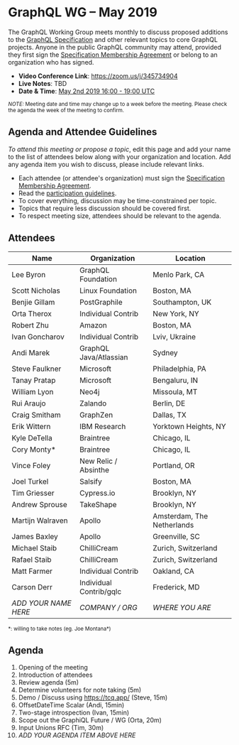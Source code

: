 # GraphQL WG – May 2019

The GraphQL Working Group meets monthly to discuss proposed additions to the
[GraphQL Specification](https://github.com/graphql/graphql-spec) and other
relevant topics to core GraphQL projects. Anyone in the public GraphQL
community may attend, provided they first sign the [Specification Membership Agreement](https://github.com/graphql/foundation) or belong to an organization who has signed.

- **Video Conference Link**: https://zoom.us/j/345734904
- **Live Notes**: TBD
- **Date & Time**: [May 2nd 2019 16:00 - 19:00 UTC](https://www.timeanddate.com/worldclock/meetingdetails.html?year=2019&month=5&day=2&hour=16&min=0&sec=0&p1=224&p2=179&p3=136&p4=37&p5=239&p6=101&p7=152)

<small>*NOTE:* Meeting date and time may change up to a week before the meeting.
Please check the agenda the week of the meeting to confirm.</small>


## Agenda and Attendee Guidelines

*To attend this meeting or propose a topic*, edit this page and add your name
to the list of attendees below along with your organization and location. Add any agenda item you wish to discuss, please include relevant links.

- Each attendee (or attendee's organization) must sign the [Specification Membership Agreement](https://github.com/graphql/foundation).
- Read the [participation guidelines](../README.md#participation-guidelines).
- To cover everything, discussion may be time-constrained per topic.
- Topics that require less discussion should be covered first.
- To respect meeting size, attendees should be relevant to the agenda.


## Attendees

Name                 | Organization       | Location
-------------------- | ------------------ | ----------------------
Lee Byron            | GraphQL Foundation | Menlo Park, CA
Scott Nicholas       | Linux Foundation   | Boston, MA
Benjie Gillam        | PostGraphile       | Southampton, UK
Orta Therox          | Individual Contrib | New York, NY
Robert Zhu           | Amazon             | Boston, MA
Ivan Goncharov       | Individual Contrib | Lviv, Ukraine
Andi Marek           | GraphQL Java/Atlassian | Sydney
Steve Faulkner       | Microsoft          | Philadelphia, PA
Tanay Pratap         | Microsoft          | Bengaluru, IN
William Lyon         | Neo4j              | Missoula, MT
Rui Araujo           | Zalando            | Berlin, DE
Craig Smitham        | GraphZen           | Dallas, TX
Erik Wittern         | IBM Research       | Yorktown Heights, NY
Kyle DeTella         | Braintree          | Chicago, IL
Cory Monty\*         | Braintree          | Chicago, IL
Vince Foley          | New Relic / Absinthe | Portland, OR
Joel Turkel          | Salsify            | Boston, MA
Tim Griesser         | Cypress.io         | Brooklyn, NY
Andrew Sprouse       | TakeShape          | Brooklyn, NY
Martijn Walraven     | Apollo             | Amsterdam, The Netherlands
James Baxley         | Apollo             | Greenville, SC
Michael Staib        | ChilliCream        | Zurich, Switzerland
Rafael Staib         | ChilliCream        | Zurich, Switzerland
Matt Farmer          | Individual Contrib | Oakland, CA
Carson Derr          | Individual Contrib/gqlc | Frederick, MD
*ADD YOUR NAME HERE* | *COMPANY / ORG*    | *WHERE YOU ARE*

<small>\*: willing to take notes (eg. Joe Montana\*)</small>


## Agenda

1. Opening of the meeting
1. Introduction of attendees
1. Review agenda (5m)
1. Determine volunteers for note taking (5m)
1. Demo / Discuss using https://tcq.app/ (Steve, 15m)
1. OffsetDateTime Scalar (Andi, 15min)
1. Two-stage introspection (Ivan, 15min)
1. Scope out the GraphiQL Future / WG (Orta, 20m)
1. Input Unions RFC (Tim, 30m)
1. *ADD YOUR AGENDA ITEM ABOVE HERE*
